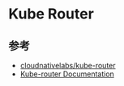 # Kube Router

## 参考

* [cloudnativelabs/kube-router](https://github.com/cloudnativelabs/kube-router)
* [Kube-router Documentation](https://www.kube-router.io/docs/)